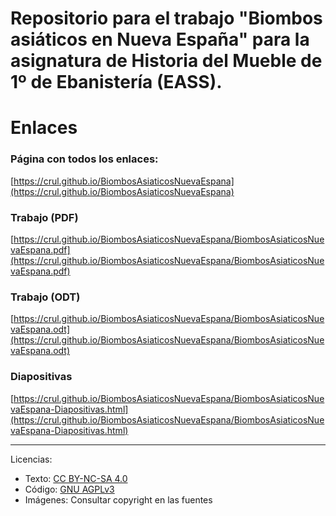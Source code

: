 # Repositorio para el trabajo "Biombos asiáticos en Nueva España" para la asignatura de Historia del Mueble de 1º de Ebanistería (EASS).

Enlaces
=======

### Página con todos los enlaces:

[https://crul.github.io/BiombosAsiaticosNuevaEspana](https://crul.github.io/BiombosAsiaticosNuevaEspana)

### Trabajo (PDF)

[https://crul.github.io/BiombosAsiaticosNuevaEspana/BiombosAsiaticosNuevaEspana.pdf](https://crul.github.io/BiombosAsiaticosNuevaEspana/BiombosAsiaticosNuevaEspana.pdf)

### Trabajo (ODT)

[https://crul.github.io/BiombosAsiaticosNuevaEspana/BiombosAsiaticosNuevaEspana.odt](https://crul.github.io/BiombosAsiaticosNuevaEspana/BiombosAsiaticosNuevaEspana.odt)

### Diapositivas

[https://crul.github.io/BiombosAsiaticosNuevaEspana/BiombosAsiaticosNuevaEspana-Diapositivas.html](https://crul.github.io/BiombosAsiaticosNuevaEspana/BiombosAsiaticosNuevaEspana-Diapositivas.html)

---

Licencias:
- Texto: [CC BY-NC-SA 4.0](https://creativecommons.org/licenses/by-nc-sa/4.0/)
- Código: [GNU AGPLv3](https://choosealicense.com/licenses/agpl-3.0/)
- Imágenes: Consultar copyright en las fuentes